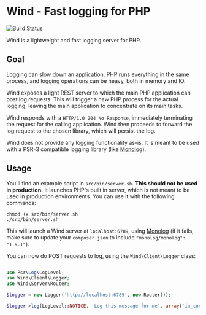 Wind - Fast logging for PHP
===========================

[![Build Status](https://travis-ci.org/wadmiraal/wind.svg?branch=master)](https://travis-ci.org/wadmiraal/wind)

Wind is a lightweight and fast logging server for PHP.

Goal
----

Logging can slow down an application. PHP runs everything in the same process, and logging operations can be heavy, both in memory and IO.

Wind exposes a light REST server to which the main PHP application can post log requests. This will trigger a *new* PHP process for the actual logging, leaving the main application to concentrate on its main tasks.

Wind responds with a `HTTP/1.0 204 No Response`, immediately terminating the request for the calling application. Wind then proceeds to forward the log request to the chosen library, which will persist the log.

Wind does not provide any logging functionality as-is. It is meant to be used with a PSR-3 compatible logging library (like [Monolog](https://github.com/Seldaek/monolog)).

Usage
-----

You'll find an example script in `src/bin/server.sh`. **This should not be used in production.** It launches PHP's built in server, which is not meant to be used in production environments. You can use it with the following commands:

````shell
chmod +x src/bin/server.sh
./src/bin/server.sh
````

This will launch a Wind server at `localhost:6789`, using [Monolog](https://github.com/Seldaek/monolog) (if it fails, make sure to update your `composer.json` to include `"monolog/monolog": "1.9.1"`).

You can now do POST requests to log, using the `Wind\Client\Logger` class:

````php

use Psr\Log\LogLevel;
use Wind\Client\Logger;
use Wind\Server\Router;

$logger = new Logger('http://localhost:6789', new Router());

$logger->log(LogLevel::NOTICE, 'Log this message for me', array('in_context' => 'of something'));

````